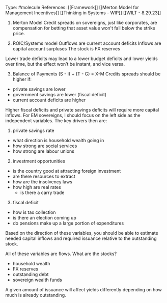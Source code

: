 Type: #molecule 
References: [[Framework]]
[[Merton Model for Management Incentives]]
[[Thinking in Systems - WIP]]
[[WILT - 8.29.23]]

1) Merton Model
Credit spreads on sovereigns, just like corporates, are compensation for betting that asset value won't fall below the strike price. 

2) ROIC/Systems model
Outflows are current account deficits
Inflows are capital account surpluses
The stock is FX reserves

Lower trade deficits may lead to a lower budget deficits and lower yields over time, but the effect won’t be instant, and vice versa. 

3) Balance of Payments
(S - I) + (T - G) = X-M
Credits spreads should be higher if:
- private savings are lower
- government savings are lower (fiscal deficit)
- current account deficits are higher

Higher fiscal deficits and private savings deficits will require more capital inflows. For EM sovereigns, I should focus on the left side as the independent variables. The key drivers then are: 
1) private savings rate
- what direction is household wealth going in
- how strong are social services
- how strong are labour unions

2) investment opportunities
- is the country good at attracting foreign investment
- are there resources to extract
- how are the insolvency laws
- how high are real rates
	- is there a carry trade

3) fiscal deficit
- how is tax collection
- is there an election coming up
- do pensions make up a large portion of expenditures

Based on the direction of these variables, you should be able to estimate needed capital inflows and required issuance relative to the outstanding stock. 

All of these variables are flows. What are the stocks?
- household wealth
- FX reserves
- outstanding debt
- sovereign wealth funds

A given amount of issuance will affect yields differently depending on how much is already outstanding. 